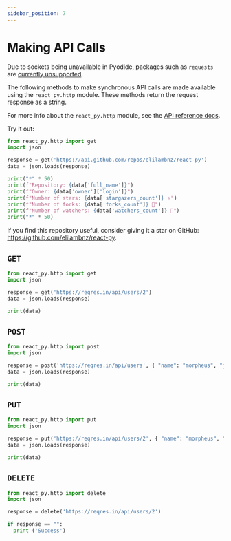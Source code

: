 ```yaml
---
sidebar_position: 7
---
```


# Making API Calls

Due to sockets being unavailable in Pyodide, packages such as `requests` are [currently unsupported](https://pyodide.org/en/stable/project/roadmap.html#write-http-client-in-terms-of-web-apis).

The following methods to make synchronous API calls are made available using the `react_py.http` module. These methods return the request response as a string.

For more info about the `react_py.http` module, see the [API reference docs](../introduction/api-reference#http).

Try it out:

```python
from react_py.http import get
import json

response = get('https://api.github.com/repos/elilambnz/react-py')
data = json.loads(response)

print("*" * 50)
print(f"Repository: {data['full_name']}")
print(f"Owner: {data['owner']['login']}")
print(f"Number of stars: {data['stargazers_count']} ⭐️")
print(f"Number of forks: {data['forks_count']} 🍴")
print(f"Number of watchers: {data['watchers_count']} 👀")
print("*" * 50)
```

If you find this repository useful, consider giving it a star on GitHub: https://github.com/elilambnz/react-py.

## `GET`

```python
from react_py.http import get
import json

response = get('https://reqres.in/api/users/2')
data = json.loads(response)

print(data)
```

## `POST`

```python
from react_py.http import post
import json

response = post('https://reqres.in/api/users', { "name": "morpheus", "job": "leader" })
data = json.loads(response)

print(data)
```

## `PUT`

```python
from react_py.http import put
import json

response = put('https://reqres.in/api/users/2', { "name": "morpheus", "job": "zion resident" })
data = json.loads(response)

print(data)
```

## `DELETE`

```python
from react_py.http import delete
import json

response = delete('https://reqres.in/api/users/2')

if response == "":
  print ('Success')
```
